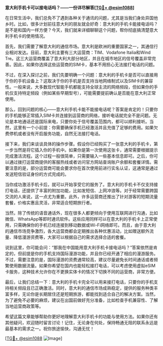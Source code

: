 **意大利手机卡可以接电话吗？——一份详尽解答[[TG💪+ @esim1088](https://t.me/s/esim1088)]**

在日常生活中，我们总免不了遇到各种关于通讯的问题，尤其是当我们身处异国他乡时。比如，很多计划前往意大利的朋友就会好奇：意大利的手机卡能接电话吗？是不是和国内一样方便？今天，我们就来详细聊聊这个问题，帮你彻底搞清楚意大利手机卡的使用情况。

首先，我们需要了解意大利的通信市场。意大利是欧洲的重要国家之一，其通信行业相对发达。目前，意大利主要有三大运营商：TIM、Vodafone Italia和Wind Tre。这三大运营商覆盖了意大利大部分地区，并且在城市地区的信号覆盖非常完善。因此，如果你选择这些运营商的SIM卡，基本不用担心无法接打电话的问题。

不过，在深入探讨之前，我们先要明确一个问题：意大利的手机卡是否可以直接用于你的手机设备上？这取决于你的手机是否支持当地网络制式以及SIM卡的兼容性。一般来说，大多数现代智能手机都能支持全球主流的网络频段，但如果你的手机仅支持特定频段（例如某些早期型号），可能需要提前确认是否能在意大利正常使用。

那么，回到问题的核心——意大利手机卡能不能接电话呢？答案是肯定的！只要你的手机能够正常插入SIM卡并连接到运营商的网络，接听电话就完全不是问题。无论是本地通话还是国际来电，只要你处于信号覆盖范围内，都可以顺利接听。当然，这里有一个小前提：你需要确保手机已经激活并且充值了足够的费用。如果欠费停机或者没有开启服务功能，自然无法接打电话。

接下来，我们来谈谈具体的操作步骤。假设你已经购买了一张意大利的手机卡，第一步当然是将它插入你的手机中。如果你是第一次使用这张卡，通常需要根据提示完成激活流程。这个过程一般很简单，只需要输入一些基本信息即可。之后，你可以通过拨打运营商提供的客服热线或者访问官方网站查询账户余额和套餐详情。需要注意的是，部分运营商可能会要求你在首次使用前进行实名认证，这通常是通过发送短信验证身份的方式完成的。

当你成功激活手机卡后，就可以开始享受它的服务了。意大利的手机卡不仅支持接打电话，还提供了丰富的附加功能，比如发短信、上网冲浪等。对于经常需要跨国交流的人来说，这一点尤为重要。此外，许多运营商还推出了针对游客的短期流量套餐，价格实惠且灵活，非常适合短期旅行者。

当然，除了传统的语音通话外，现在很多人都更倾向于使用互联网进行沟通，比如微信、WhatsApp等即时通讯软件。这些应用同样可以在意大利的手机卡上正常使用，只需确保你的手机已经连接到移动数据或Wi-Fi网络即可。而且，由于意大利的通信市场竞争激烈，各大运营商都会定期推出各种优惠活动，比如赠送额外流量、降低漫游资费等，大家可以根据自己的需求选择合适的套餐。

说到这里，你可能会问：“那我在中国能用意大利手机卡接电话吗？”答案依然是肯定的，但前提是你的手机支持国际漫游功能，并且你已经开通了相应的漫游服务。不过，需要注意的是，国际漫游的资费通常较高，建议尽量避免长时间通话或者频繁使用数据流量。如果你希望在国内也能轻松接打电话，可以考虑使用虚拟eSIM卡服务，这种技术允许你在不更换实体卡的情况下切换不同的运营商，非常方便。

最后，让我们总结一下：意大利的手机卡完全可以用来接打电话，只要你的手机支持相关频段且已正确激活。同时，意大利的通信市场成熟稳定，提供的服务种类丰富多样，无论你是长期居住还是短期旅游，都能找到适合自己的解决方案。当然，为了避免不必要的麻烦，建议在出国前做好充分准备，比如检查手机兼容性、了解当地运营商政策等。

希望这篇文章能够帮助你更好地理解意大利手机卡的功能与使用方法。如果你还有其他疑问，欢迎随时留言讨论！记住，无论身在何处，保持畅通无阻的联系永远是最基本的需求之一。祝你旅途愉快，沟通无忧！

[[TG💪+ @esim1088](https://t.me/s/esim1088) ![Image](https://i.postimg.cc/4NQfJmqS/Snipaste-2025-05-13-00-14-12.png)]